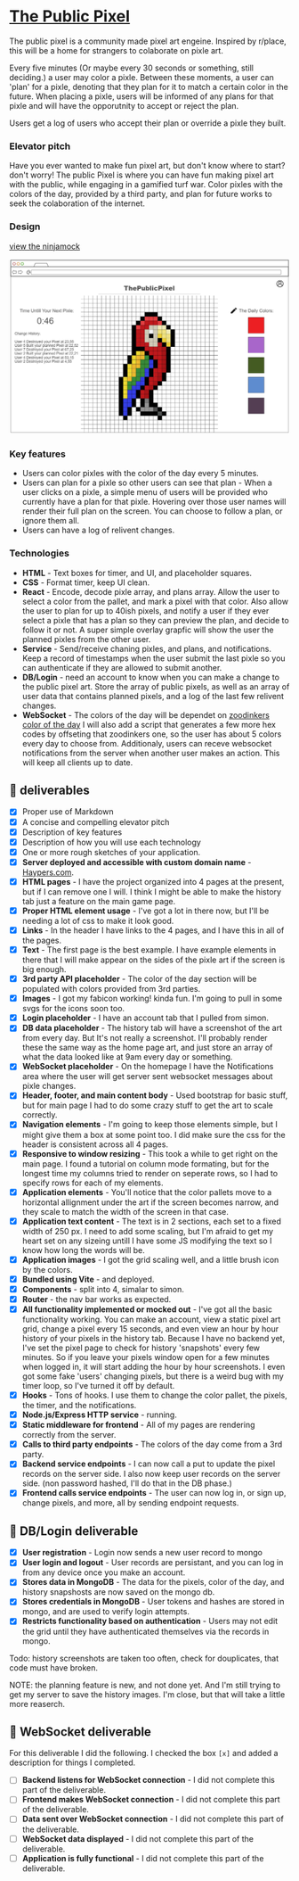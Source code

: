 # [The Public Pixel](https://startup.haypers.com/)

The public pixel is a community made pixel art engeine. Inspired by r/place, this will be a home for strangers to colaborate on pixle art.

Every five minutes (Or maybe every 30 seconds or something, still deciding.) a user may color a pixle. Between these moments, a user can 'plan' for a pixle, denoting that they plan for it to match a certain color in the future. When placing a pixle, users will be informed of any plans for that pixle and will have the opporutnity to accept or reject the plan.

Users get a log of users who accept their plan or override a pixle they built.

### Elevator pitch

Have you ever wanted to make fun pixel art, but don't know where to start? don't worry! The public Pixel is where you can have fun making pixel art with the public, while engaging in a gamified turf war. Color pixles with the colors of the day, provided by a third party, and plan for future works to seek the colaboration of the internet.

### Design
[view the ninjamock](https://ninjamock.com/s/TDX91Lx)

![image](ThePublicPixel.png)

### Key features

- Users can color pixles with the color of the day every 5 minutes.
- Users can plan for a pixle so other users can see that plan - When a user clicks on a pixle, a simple menu of users will be provided who currently have a plan for that pixle. Hovering over those user names will render their full plan on the screen. You can choose to follow a plan, or ignore them all.
- Users can have a log of relivent changes.

### Technologies

- **HTML** - Text boxes for timer, and UI, and placeholder squares.
- **CSS** - Format timer, keep UI clean.
- **React** - Encode, decode pixle array, and plans array. Allow the user to select a color from the pallet, and mark a pixel with that color. Also allow the user to plan for up to 40ish pixels, and notify a user if they ever select a pixle that has a plan so they can preview the plan, and decide to follow it or not. A super simple overlay grapfic will show the user the planned pixles from the other user. 
- **Service** - Send/receive chaning pixles, and plans, and notifications. Keep a record of timestamps when the user submit the last pixle so you can authenticate if they are allowed to submit another.
- **DB/Login** - need an account to know when you can make a change to the public pixel art. Store the array of public pixels, as well as an array of user data that contains planned pixels, and a log of the last few relivent changes.
- **WebSocket** - The colors of the day will be dependet on [zoodinkers color of the day](https://colors.zoodinkers.com/) I will also add a script that generates a few more hex codes by offseting that zoodinkers one, so the user has about 5 colors every day to choose from. Additionaly, users can receve websocket notifications from the server when another user makes an action. This will keep all clients up to date.

## 🚀 deliverables
- [x] Proper use of Markdown
- [x] A concise and compelling elevator pitch
- [x] Description of key features
- [x] Description of how you will use each technology
- [x] One or more rough sketches of your application.
- [x] **Server deployed and accessible with custom domain name** - [Haypers.com](https://startup.haypers.com/).
- [x] **HTML pages** - I have the project organized into 4 pages at the present, but if I can remove one I will. I think I might be able to make the history tab just a feature on the main game page. 
- [x] **Proper HTML element usage** - I've got a lot in there now, but I'll be needing a lot of css to make it look good.
- [x] **Links** - In the header I have links to the 4 pages, and I have this in all of the pages.
- [x] **Text** - The first page is the best example. I have example elements in there that I will make appear on the sides of the pixle art if the screen is big enough.
- [x] **3rd party API placeholder** - The color of the day section will be populated with colors provided from 3rd parties.
- [x] **Images** - I got my fabicon working! kinda fun. I'm going to pull in some svgs for the icons soon too.
- [x] **Login placeholder**  - I have an account tab that I pulled from simon.
- [x] **DB data placeholder** - The history tab will have a screenshot of the art from every day. But It's not really a screenshot. I'll probably render these the same way as the home page art, and just store an array of what the data looked like at 9am every day or something.
- [x] **WebSocket placeholder** - On the homepage I have the Notifications area where the user will get server sent websocket messages about pixle changes. 
- [x] **Header, footer, and main content body** - Used bootstrap for basic stuff, but for main page I had to do some crazy stuff to get the art to scale correctly.
- [x] **Navigation elements** - I'm going to keep those elements simple, but I might give them a box at some point too. I did make sure the css for the header is consistent across all 4 pages.
- [x] **Responsive to window resizing** - This took a while to get right on the main page. I found a tutorial on column mode formating, but for the longest time my columns tried to render on seperate rows, so I had to specify rows for each of my elements.
- [x] **Application elements** - You'll notice that the color pallets move to a horizontal allignment under the art if the screen becomes narrow, and they scale to match the width of the screen in that case.
- [x] **Application text content** - The text is in 2 sections, each set to a fixed width of 250 px. I need to add some scaling, but I'm afraid to get my heart set on any sizeing untill I have some JS modifying the text so I know how long the words will be.
- [x] **Application images** - I got the grid scaling well, and a little brush icon by the colors.
- [x] **Bundled using Vite** - and deployed.
- [x] **Components** - split into 4, simalar to simon.
- [x] **Router** - the nav bar works as expected.
- [x] **All functionality implemented or mocked out** - I've got all the basic functionality working.  You can make an account, view a static pixel art grid, change a pixel every 15 seconds, and even view an hour by hour history of your pixels in the history tab. Because I have no backend yet, I've set the pixel page to check for history 'snapshots' every few minutes. So if you leave your pixels window open for a few minutes when logged in, it will start adding the hour by hour screenshots. I even got some fake 'users' changing pixels, but there is a weird bug with my timer loop, so I've turned it off by default.
- [x] **Hooks** - Tons of hooks. I use them to change the color pallet, the pixels, the timer, and the notifications. 
- [x] **Node.js/Express HTTP service** - running.
- [x] **Static middleware for frontend** - All of my pages are rendering correctly from the server.
- [x] **Calls to third party endpoints** - The colors of the day come from a 3rd party.
- [x] **Backend service endpoints** - I can now call a put to update the pixel records on the server side. I also now keep user records on the server side. (non password hashed, I'll do that in the DB phase.)
- [x] **Frontend calls service endpoints** - The user can now log in, or sign up, change pixels, and more, all by sending endpoint requests.
## 🚀 DB/Login deliverable
- [x] **User registration** - Login now sends a new user record to mongo
- [x] **User login and logout** - User records are persistant, and you can log in from any device once you make an account.
- [x] **Stores data in MongoDB** - The data for the pixels, color of the day, and history snapshosts are now saved on the mongo db.
- [x] **Stores credentials in MongoDB** - User tokens and hashes are stored in mongo, and are used to verify login attempts.
- [x] **Restricts functionality based on authentication** - Users may not edit the grid until they have authenticated themselves via the records in mongo.

Todo: history screenshots are taken too often, check for douplicates, that code must have broken.

NOTE: the planning feature is new, and not done yet. And I'm still trying to get my server to save the history images. I'm close, but that will take a little more reaserch.


## 🚀 WebSocket deliverable

For this deliverable I did the following. I checked the box `[x]` and added a description for things I completed.

- [ ] **Backend listens for WebSocket connection** - I did not complete this part of the deliverable.
- [ ] **Frontend makes WebSocket connection** - I did not complete this part of the deliverable.
- [ ] **Data sent over WebSocket connection** - I did not complete this part of the deliverable.
- [ ] **WebSocket data displayed** - I did not complete this part of the deliverable.
- [ ] **Application is fully functional** - I did not complete this part of the deliverable.
